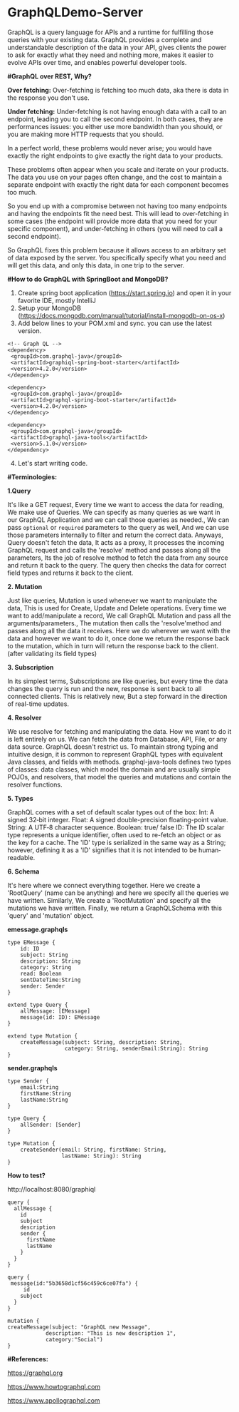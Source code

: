 # GraphQLDemo-Server
GraphQL is a query language for APIs and a runtime for fulfilling those queries with your existing data. GraphQL provides a complete and understandable description of the data in your API, gives clients the power to ask for exactly what they need and nothing more, makes it easier to evolve APIs over time, and enables powerful developer tools.

**#GraphQL over REST, Why?**

**Over fetching:** Over-fetching is fetching too much data, aka there is data in the response you don't use.

**Under fetching:** Under-fetching is not having enough data with a call to an endpoint, leading you to call the second endpoint.
In both cases, they are performances issues: you either use more bandwidth than you should, or you are making more HTTP requests that you should.

In a perfect world, these problems would never arise; you would have exactly the right endpoints to give exactly the right data to your products.

These problems often appear when you scale and iterate on your products. The data you use on your pages often change, and the cost to maintain a separate endpoint with exactly the right data for each component becomes too much.

So you end up with a compromise between not having too many endpoints and having the endpoints fit the need best. This will lead to over-fetching in some cases (the endpoint will provide more data that you need for your specific component), and under-fetching in others (you will need to call a second endpoint).

So GraphQL fixes this problem because it allows access to an arbitrary set of data exposed by the server. You specifically specify what you need and will get this data, and only this data, in one trip to the server.

**#How to do GraphQL with SpringBoot and MongoDB?**

1. Create spring boot application (https://start.spring.io) and open it in your favorite IDE, mostly IntelliJ
2. Setup your MongoDB (https://docs.mongodb.com/manual/tutorial/install-mongodb-on-os-x)
3. Add below lines to your POM.xml and sync. you can use the latest version.
```
<!-- Graph QL -->
<dependency>
 <groupId>com.graphql-java</groupId>
 <artifactId>graphiql-spring-boot-starter</artifactId>
 <version>4.2.0</version>
</dependency>

<dependency>
 <groupId>com.graphql-java</groupId>
 <artifactId>graphql-spring-boot-starter</artifactId>
 <version>4.2.0</version>
</dependency>

<dependency>
 <groupId>com.graphql-java</groupId>
 <artifactId>graphql-java-tools</artifactId>
 <version>5.1.0</version>
</dependency>
```

4. Let's start writing code.
 

**#Terminologies:**

**1.Query**

It's like a GET request, Every time we want to access the data for reading, We make use of Queries.
We can specify as many queries as we want in our GraphQL Application and we can call those queries as needed.,
We can pass ```optional``` or  ```required``` parameters to the query as well, And we can use those parameters internally to filter and return the correct data.
Anyways, Query doesn't fetch the data, It acts as a proxy, It processes the incoming GraphQL request and calls the 'resolve' method and passes along all the parameters, Its the job of resolve method to fetch the data from any source and return it back to the query.
The query then checks the data for correct field types and returns it back to the client.

**2. Mutation**

Just like queries, Mutation is used whenever we want to manipulate the data, This is used for Create, Update and Delete operations.
Every time we want to add/manipulate a record, We call GraphQL Mutation and pass all the arguments/parameters., The mutation then calls the 'resolve'method and passes along all the data it receives.
Here we do wherever we want with the data and however we want to do it, once done we return the response back to the mutation, which in turn will return the response back to the client. (after validating its field types)

**3. Subscription**

In its simplest terms, Subscriptions are like queries, but every time the data changes the query is run and the new, response is sent back to all connected clients.
This is relatively new, But a step forward in the direction of real-time updates.

**4. Resolver**

We use resolve for fetching and manipulating the data. How we want to do it is left entirely on us.
We can fetch the data from Database, API, File, or any data source. GraphQL doesn't restrict us.
To maintain strong typing and intuitive design, it is common to represent GraphQL types with equivalent Java classes, and fields with methods. graphql-java-tools defines two types of classes: data classes, which model the domain and are usually simple POJOs, and resolvers, that model the queries and mutations and contain the resolver functions.

**5. Types**

GraphQL comes with a set of default scalar types out of the box:
Int: A signed 32‐bit integer.
Float: A signed double-precision floating-point value.
String: A UTF‐8 character sequence.
Boolean: true/ false
ID: The ID scalar type represents a unique identifier, often used to re-fetch an object or as the key for a cache. The 'ID' type is serialized in the same way as a String; however, defining it as a 'ID' signifies that it is not intended to be human‐readable.

**6. Schema**

It's here where we connect everything together.
Here we create a 'RootQuery' (name can be anything) and here we specify all the queries we have written.
Similarly, We create a 'RootMutation' and specify all the mutations we have written.
Finally, we return a GraphQLSchema with this 'query' and  'mutation' object.
 
 **emessage.graphqls**
```
type EMessage {
    id: ID
    subject: String
    description: String
    category: String
    read: Boolean
    sentDateTime:String
    sender: Sender
}

extend type Query {
    allMessage: [EMessage]
    message(id: ID): EMessage
}

extend type Mutation {
    createMessage(subject: String, description: String,
                  category: String, senderEmail:String): String
}
```
**sender.graphqls**
```
type Sender {
    email:String
    firstName:String
    lastName:String
}

type Query {
    allSender: [Sender]
}

type Mutation {
    createSender(email: String, firstName: String,
                 lastName: String): String
}
```

**How to test?**

http://localhost:8080/graphiql

```
query {
  allMessage {
    id
    subject
    description
    sender {
      firstName
      lastName
    }
  }
}
```

```
query {
 message(id:"5b3658d1cf56c459c6ce07fa") {
     id
    subject
  }
}
```

```
mutation {
createMessage(subject: "GraphQL new Message",
    		description: "This is new description 1",
   			category:"Social")
}
```


**#References:**

https://graphql.org

https://www.howtographql.com

https://www.apollographql.com
